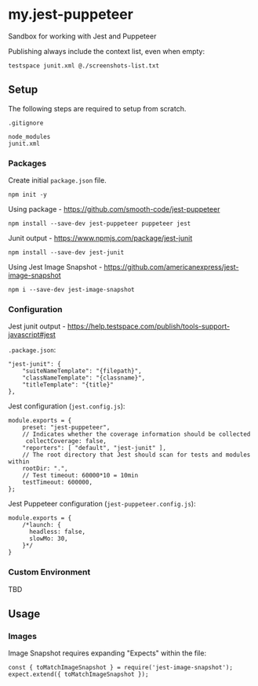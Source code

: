 # my.jest-puppeteer
Sandbox for working with Jest and Puppeteer

Publishing always include the context list, even when empty:

```
testspace junit.xml @./screenshots-list.txt
```


## Setup
The following steps are required to setup from scratch.


`.gitignore`
```
node_modules
junit.xml
```
### Packages

Create initial `package.json` file.
```
npm init -y
```

Using package - https://github.com/smooth-code/jest-puppeteer
```
npm install --save-dev jest-puppeteer puppeteer jest
```

Junit output - https://www.npmjs.com/package/jest-junit
```
npm install --save-dev jest-junit
```

Using Jest Image Snapshot - https://github.com/americanexpress/jest-image-snapshot
```
npm i --save-dev jest-image-snapshot
```
### Configuration
Jest junit output - https://help.testspace.com/publish/tools-support-javascript#jest

`.package.json`:
```
"jest-junit": {
    "suiteNameTemplate": "{filepath}",
    "classNameTemplate": "{classname}",
    "titleTemplate": "{title}"
},
```

Jest configuration (`jest.config.js`):
```
module.exports = {
    preset: "jest-puppeteer",
    // Indicates whether the coverage information should be collected
     collectCoverage: false,
    "reporters": [ "default", "jest-junit" ],
    // The root directory that Jest should scan for tests and modules within
    rootDir: ".",
    // Test timeout: 60000*10 = 10min
    testTimeout: 600000,
};
```

Jest Puppeteer configuration (`jest-puppeteer.config.js`):
```
module.exports = {
    /*launch: {
      headless: false,
      slowMo: 30,
    }*/
}
```

### Custom Environment
TBD


## Usage

### Images

Image Snapshot requires expanding "Expects" within the file:
```
const { toMatchImageSnapshot } = require('jest-image-snapshot');
expect.extend({ toMatchImageSnapshot });
```
